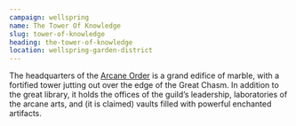```yaml
---
campaign: wellspring
name: The Tower Of Knowledge
slug: tower-of-knowledge
heading: the-tower-of-knowledge
location: wellspring-garden-district
---
```


The headquarters of the [Arcane Order]({{site.baseurl}}/campaigns/wellspring/organizations/arcane-order) is a grand edifice of marble, with a fortified tower jutting out over the edge of the Great Chasm. In addition to the great library, it holds the offices of the guild’s leadership, laboratories of the arcane arts, and (it is claimed) vaults filled with powerful enchanted artifacts.
